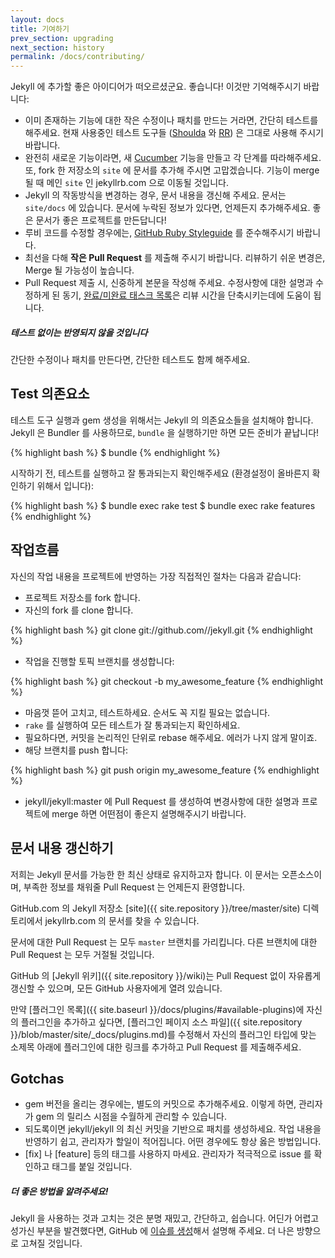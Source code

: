 ```yaml
---
layout: docs
title: 기여하기
prev_section: upgrading
next_section: history
permalink: /docs/contributing/
---
```


Jekyll 에 추가할 좋은 아이디어가 떠오르셨군요. 좋습니다! 이것만 기억해주시기 바랍니다:

* 이미 존재하는 기능에 대한 작은 수정이나 패치를 만드는 거라면, 간단히 테스트를
  해주세요. 현재 사용중인 테스트 도구들
  ([Shoulda](https://github.com/thoughtbot/shoulda/tree/master) 와
  [RR](https://github.com/btakita/rr/tree/master)) 은 그대로 사용해 주시기
  바랍니다.
* 완전히 새로운 기능이라면, 새 [Cucumber](https://github.com/cucumber/cucumber/)
  기능을 만들고 각 단계를 따라해주세요. 또, fork 한 저장소의 `site` 에 문서를
  추가해 주시면 고맙겠습니다. 기능이 merge 될 때 메인 `site` 인 jekyllrb.com
  으로 이동될 것입니다.
* Jekyll 의 작동방식을 변경하는 경우, 문서 내용을 갱신해 주세요. 문서는
  `site/docs` 에 있습니다. 문서에 누락된 정보가 있다면, 언제든지 추가해주세요.
  좋은 문서가 좋은 프로젝트를 만든답니다!
* 루비 코드를 수정할 경우에는, [GitHub Ruby
  Styleguide](https://github.com/styleguide/ruby) 를 준수해주시기 바랍니다.
* 최선을 다해 **작은 Pull Request** 를 제출해 주시기 바랍니다. 리뷰하기 쉬운
  변경은, Merge 될 가능성이 높습니다.
* Pull Request 제출 시, 신중하게 본문을 작성해 주세요. 수정사항에 대한 설명과
  수정하게 된 동기, [완료/미완료 태스크 목록](http://git.io/gfm-tasks)은 리뷰
  시간을 단축시키는데에 도움이 됩니다.

<div class="note warning">
  <h5>테스트 없이는 반영되지 않을 것입니다</h5>
  <p>
    간단한 수정이나 패치를 만든다면, 간단한 테스트도 함께 해주세요.
  </p>
</div>

Test 의존요소
-----------------

테스트 도구 실행과 gem 생성을 위해서는 Jekyll 의 의존요소들을 설치해야 합니다. Jekyll 은 Bundler 를 사용하므로, `bundle` 을 실행하기만 하면 모든 준비가 끝납니다!

{% highlight bash %}
$ bundle
{% endhighlight %}

시작하기 전, 테스트를 실행하고 잘 통과되는지 확인해주세요 (환경설정이 올바른지 확인하기 위해서 입니다):

{% highlight bash %}
$ bundle exec rake test
$ bundle exec rake features
{% endhighlight %}

작업흐름
--------

자신의 작업 내용을 프로젝트에 반영하는 가장 직접적인 절차는 다음과 같습니다:

* 프로젝트 저장소를 fork 합니다.
* 자신의 fork 를 clone 합니다.

{% highlight bash %}
git clone git://github.com/<username>/jekyll.git
{% endhighlight %}

* 작업을 진행할 토픽 브랜치를 생성합니다:

{% highlight bash %}
git checkout -b my_awesome_feature
{% endhighlight %}


* 마음껏 뜯어 고치고, 테스트하세요. 순서도 꼭 지킬 필요는 없습니다.
* `rake` 를 실행하여 모든 테스트가 잘 통과되는지 확인하세요.
* 필요하다면, 커밋을 논리적인 단위로 rebase 해주세요. 에러가 나지 않게 말이죠.
* 해당 브랜치를 push 합니다:

{% highlight bash %}
git push origin my_awesome_feature
{% endhighlight %}

* jekyll/jekyll:master 에 Pull Request 를 생성하여 변경사항에 대한 설명과
  프로젝트에 merge 하면 어떤점이 좋은지 설명해주시기 바랍니다.


문서 내용 갱신하기
----------------------

저희는 Jekyll 문서를 가능한 한 최신 상태로 유지하고자 합니다. 이 문서는 오픈소스이며, 부족한 정보를 채워줄 Pull Request 는 언제든지 환영합니다.

GitHub.com 의 Jekyll 저장소 [site]({{ site.repository }}/tree/master/site) 디렉토리에서 jekyllrb.com 의 문서를 찾을 수 있습니다.

문서에 대한 Pull Request 는 모두 `master` 브랜치를 가리킵니다. 다른 브랜치에 대한 Pull Request 는 모두 거절될 것입니다.

GitHub 의 [Jekyll 위키]({{ site.repository }}/wiki)는 Pull Request 없이 자유롭게 갱신할 수 있으며, 모든 GitHub 사용자에게 열려 있습니다.

만약 [플러그인 목록]({{ site.baseurl }}/docs/plugins/#available-plugins)에 자신의 플러그인을 추가하고 싶다면, [플러그인 페이지 소스 파일]({{ site.repository }}/blob/master/site/_docs/plugins.md)를 수정해서 자신의 플러그인 타입에 맞는 소제목 아래에 플러그인에 대한 링크를 추가하고 Pull Request 를 제출해주세요.

Gotchas
-------

* gem 버전을 올리는 경우에는, 별도의 커밋으로 추가해주세요. 이렇게 하면,
  관리자가 gem 의 릴리스 시점을 수월하게 관리할 수 있습니다.
* 되도록이면 jekyll/jekyll 의 최신 커밋을 기반으로 패치를 생성하세요. 작업
  내용을 반영하기 쉽고, 관리자가 할일이 적어집니다. 어떤 경우에도 항상 옳은
  방법입니다.
* [fix] 나 [feature] 등의 태그를 사용하지 마세요. 관리자가 적극적으로 issue 를
  확인하고 태그를 붙일 것입니다.

<div class="note">
  <h5>더 좋은 방법을 알려주세요!</h5>
  <p>
    Jekyll 을 사용하는 것과 고치는 것은 분명 재밌고, 간단하고, 쉽습니다. 어딘가 어렵고 성가신 부분을 발견했다면, GitHub 에 <a href="{{ site.repository }}/issues/new">이슈를 생성</a>해서 설명해 주세요. 더 나은 방향으로 고쳐질 것입니다.
  </p>
</div>
